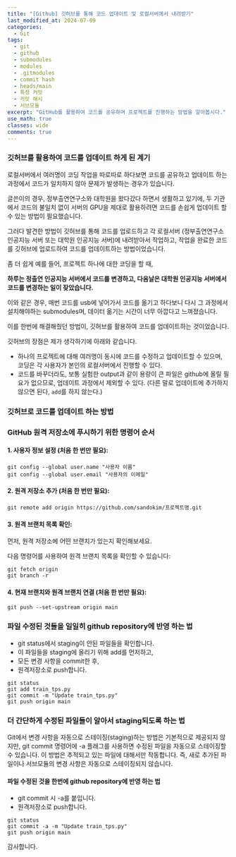 ```yaml
---
title: "[Github] 깃허브를 통해 코드 업데이트 및 로컬서버에서 내려받기"
last_modified_at: 2024-07-09
categories:
  - Git
tags:
  - git
  - github
  - submodules
  - modules
  - .gitmodules
  - commit hash
  - heads/main
  - 특정 커밋
  - 커밋 해시
  - 서브모듈
excerpt: "GitHub를 활용하여 코드를 공유하며 프로젝트를 진행하는 방법을 알아봅시다."
use_math: true
classes: wide
comments: true
---
```


### 깃허브를 활용하여 코드를 업데이트 하게 된 계기

로컬서버에서 여러명이 코딩 작업을 따로따로 하다보면 코드를 공유하고 업데이트 하는 과정에서 코드가 일치하지 않아 문제가 발생하는 경우가 있습니다.

글쓴이의 경우, 정부출연연구소와 대학원을 왔다갔다 하면서 생활하고 있기에, 두 기관에서 코드의 불일치 없이 서버의 GPU을 제대로 활용하려면 코드를 손쉽게 업데이트 할 수 있는 방법이 필요했습니다.

그러다 발견한 방법이 깃허브를 통해 코드를 업로드하고 각 로컬서버 (정부출연연구소 인공지능 서버 또는 대학원 인공지능 서버)에 내려받아서 작업하고, 작업을 완료한 코드를 깃허브에 업로드하여 코드를 업데이트하는 방법이었습니다.

좀 더 쉽게 예를 들어, 프로젝트 하나에 대한 코딩을 할 때,

**하루는 정출연 인공지능 서버에서 코드를 변경하고, 다음날은 대학원 인공지능 서버에서 코드를 변경하는 일이 잦았습니다.**

이와 같은 경우, 매번 코드를 usb에 넣어가서 코드를 옮기고 하다보니 다시 그 과정에서 설치해야하는 submodules며, 데이터 옮기는 시간이 너무 아깝다고 느껴졌습니다.

이를 한번에 해결해줬던 방법이, 깃허브를 활용하여 코드를 업데이트하는 것이었습니다.

깃허브의 장점은 제가 생각하기에 아래와 같습니다.

- 하나의 프로젝트에 대해 여러명이 동시에 코드를 수정하고 업데이트할 수 있으며, 코딩은 각 사용자가 본인의 로컬서버에서 진행할 수 있다.
- 코드를 바꾸더라도, 보통 실험한 output과 같이 용량이 큰 파일은 github에 올릴 필요가 없으므로, 업데이트 과정에서 제외할 수 있다. (다른 말로 업데이트에 추가하지 않으면 된다, `add`를 하지 않는다.)

### 깃허브로 코드를 업데이트 하는 방법

### GitHub 원격 저장소에 푸시하기 위한 명령어 순서

#### 1. 사용자 정보 설정 (처음 한 번만 필요):
```terminal
git config --global user.name "사용자 이름"
git config --global user.email "사용자의 이메일"
```

#### 2. 원격 저장소 추가 (처음 한 번만 필요):
```terminal
git remote add origin https://github.com/sandokim/프로젝트명.git
```

#### 3. 원격 브랜치 목록 확인:
먼저, 원격 저장소에 어떤 브랜치가 있는지 확인해보세요. 

다음 명령어를 사용하여 원격 브랜치 목록을 확인할 수 있습니다:

```terminal
git fetch origin
git branch -r
```

#### 4. 현재 브랜치와 원격 브랜치 연결 (처음 한 번만 필요):
```terminal
git push --set-upstream origin main
```

### 파일 수정된 것들을 일일히 github repository에 반영 하는 법

- git status에서 staging이 안된 파일들을 확인합니다.
- 이 파일들을 staging에 올리기 위해 add를 먼저하고,
- 모든 변경 사항을 commit한 후,
- 원격저장소로 push합니다.

```terminal
git status
git add train_tps.py
git commit -m "Update train_tps.py"
git push origin main
```

### 더 간단하게 수정된 파일들이 알아서 staging되도록 하는 법
Git에서 변경 사항을 자동으로 스테이징(staging)하는 방법은 기본적으로 제공되지 않지만, git commit 명령어에 -a 플래그를 사용하면 수정된 파일을 자동으로 스테이징할 수 있습니다. 이 방법은 추적되고 있는 파일에 대해서만 작동합니다. 즉, 새로 추가된 파일이나 서브모듈의 변경 사항은 자동으로 스테이징되지 않습니다.

#### 파일 수정된 것을 한번에 github repository에 반영 하는 법

- git commit 시 -a를 붙입니다.
- 원격저장소로 push합니다.

```terminal
git status
git commit -a -m "Update train_tps.py"
git push origin main
```


감사합니다.



